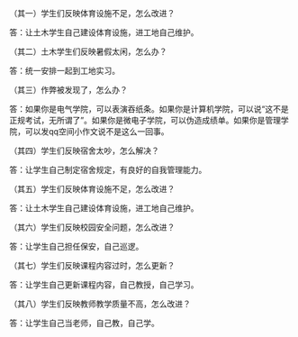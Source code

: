 （其一）学生们反映体育设施不足，怎么改进？

答：让土木学生自己建设体育设施，进工地自己维护。

（其二）土木学生们反映暑假太闲，怎么办？

答：统一安排一起到工地实习。

（其三）作弊被发现了，怎么办？

答：如果你是电气学院，可以表演吞纸条。如果你是计算机学院，可以说“这不是正规考试，无所谓了”。如果你是微电子学院，可以伪造成绩单。如果你是管理学院，可以发qq空间小作文说不是这么一回事。

（其四）学生们反映宿舍太吵，怎么解决？

答：让学生自己制定宿舍规定，有良好的自我管理能力。

（其五）学生们反映体育设施不足，怎么改进？

答：让土木学生自己建设体育设施，进工地自己维护。

（其六）学生们反映校园安全问题，怎么改进？

答：让学生自己担任保安，自己巡逻。

（其七）学生们反映课程内容过时，怎么更新？

答：让学生自己更新课程内容，自己教授，自己学习。

（其八）学生们反映教师教学质量不高，怎么改进？

答：让学生自己当老师，自己教，自己学。
